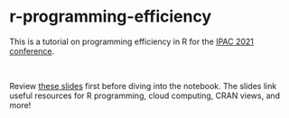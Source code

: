 # r-programming-efficiency
This is a tutorial on programming efficiency in R for the [IPAC 2021 conference](https://www.ipacweb.org/2021CONFERENCE). 

<br /> 

Review [these slides](https://docs.google.com/presentation/d/1mQDDw3Y35TufuxyhBnZAxWAdsayQXDQQVJ76CS3zA6g/edit?usp=sharing) first before diving into the notebook. The slides link useful resources for R programming, cloud computing, CRAN views, and more! 

